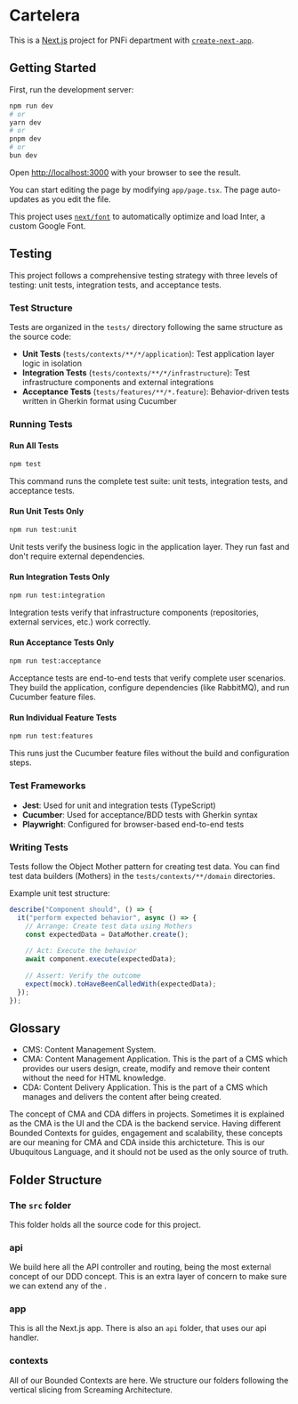 # Cartelera

This is a [Next.js](https://nextjs.org/) project for PNFi department with [`create-next-app`](https://github.com/vercel/next.js/tree/canary/packages/create-next-app).

## Getting Started

First, run the development server:

```bash
npm run dev
# or
yarn dev
# or
pnpm dev
# or
bun dev
```

Open [http://localhost:3000](http://localhost:3000) with your browser to see the result.

You can start editing the page by modifying `app/page.tsx`. The page auto-updates as you edit the file.

This project uses [`next/font`](https://nextjs.org/docs/basic-features/font-optimization) to automatically optimize and load Inter, a custom Google Font.

## Testing

This project follows a comprehensive testing strategy with three levels of testing: unit tests, integration tests, and acceptance tests.

### Test Structure

Tests are organized in the `tests/` directory following the same structure as the source code:

- **Unit Tests** (`tests/contexts/**/*/application`): Test application layer logic in isolation
- **Integration Tests** (`tests/contexts/**/*/infrastructure`): Test infrastructure components and external integrations
- **Acceptance Tests** (`tests/features/**/*.feature`): Behavior-driven tests written in Gherkin format using Cucumber

### Running Tests

#### Run All Tests

```bash
npm test
```

This command runs the complete test suite: unit tests, integration tests, and acceptance tests.

#### Run Unit Tests Only

```bash
npm run test:unit
```

Unit tests verify the business logic in the application layer. They run fast and don't require external dependencies.

#### Run Integration Tests Only

```bash
npm run test:integration
```

Integration tests verify that infrastructure components (repositories, external services, etc.) work correctly.

#### Run Acceptance Tests Only

```bash
npm run test:acceptance
```

Acceptance tests are end-to-end tests that verify complete user scenarios. They build the application, configure dependencies (like RabbitMQ), and run Cucumber feature files.

#### Run Individual Feature Tests

```bash
npm run test:features
```

This runs just the Cucumber feature files without the build and configuration steps.

### Test Frameworks

- **Jest**: Used for unit and integration tests (TypeScript)
- **Cucumber**: Used for acceptance/BDD tests with Gherkin syntax
- **Playwright**: Configured for browser-based end-to-end tests

### Writing Tests

Tests follow the Object Mother pattern for creating test data. You can find test data builders (Mothers) in the `tests/contexts/**/domain` directories.

Example unit test structure:
```typescript
describe("Component should", () => {
  it("perform expected behavior", async () => {
    // Arrange: Create test data using Mothers
    const expectedData = DataMother.create();
    
    // Act: Execute the behavior
    await component.execute(expectedData);
    
    // Assert: Verify the outcome
    expect(mock).toHaveBeenCalledWith(expectedData);
  });
});
```

## Glossary
- CMS: Content Management System.
- CMA: Content Management Application. This is the part of a CMS which provides our users design, create, modify and remove their content without the need for HTML knowledge.
- CDA: Content Delivery Application. This is the part of a CMS which manages and delivers the content after being created.

The concept of CMA and CDA differs in projects. Sometimes it is explained as the CMA is the UI and the CDA is the backend service. Having different Bounded Contexts for guides, engagement and scalability, these concepts are our meaning for CMA and CDA inside this archicteture. This is our Ubuquitous Language, and it should not be used as the only source of truth.

## Folder Structure

### The `src` folder
This folder holds all the source code for this project.

### api
We build here all the API controller and routing, being the most external concept of our DDD concept. This is an extra layer of concern to make sure we can extend any of the .

### app
This is all the Next.js app. There is also an `api` folder, that uses our api handler.

### contexts
All of our Bounded Contexts are here. We structure our folders following the vertical slicing from Screaming Architecture.